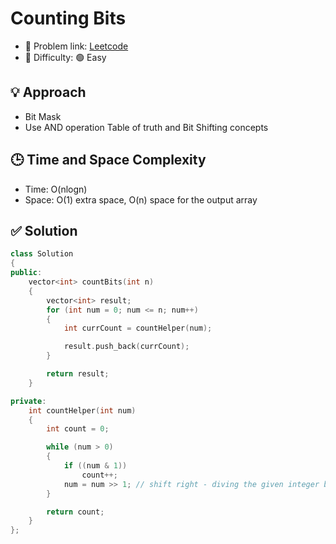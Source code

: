 # Counting Bits

- 🧩 Problem link: [Leetcode](https://leetcode.com/problems/counting-bits)
- 🚦 Difficulty: 🟢 Easy

## 💡 Approach

- Bit Mask
- Use AND operation Table of truth and Bit Shifting concepts

## 🕒 Time and Space Complexity

- Time: O(nlogn)
- Space: O(1) extra space, O(n) space for the output array

## ✅ Solution

```cpp
class Solution
{
public:
    vector<int> countBits(int n)
    {
        vector<int> result;
        for (int num = 0; num <= n; num++)
        {
            int currCount = countHelper(num);

            result.push_back(currCount);
        }

        return result;
    }

private:
    int countHelper(int num)
    {
        int count = 0;

        while (num > 0)
        {
            if ((num & 1))
                count++;
            num = num >> 1; // shift right - diving the given integer by 2 - halving
        }

        return count;
    }
};
```
